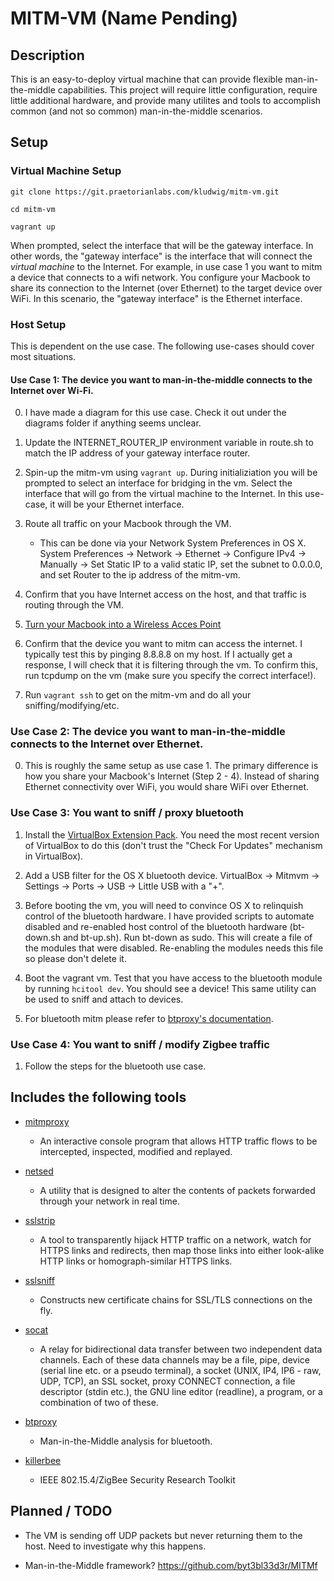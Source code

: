 # MITM-VM (Name Pending)

## Description
This is an easy-to-deploy virtual machine that can provide flexible man-in-the-middle capabilities. This project will require little configuration, require little additional hardware, and provide many utilites and tools to accomplish common (and not so common) man-in-the-middle scenarios.

## Setup

### Virtual Machine Setup
`git clone https://git.praetorianlabs.com/kludwig/mitm-vm.git`

`cd mitm-vm`

`vagrant up`

When prompted, select the interface that will be the gateway interface. In other words, the "gateway interface" is the interface that will connect the _virtual machine_ to the Internet. For example, in use case 1 you want to mitm a device that connects to a wifi network. You configure your Macbook to share its connection to the Internet (over Ethernet) to the target device over WiFi. In this scenario, the "gateway interface" is the Ethernet interface.


### Host Setup
This is dependent on the use case. The following use-cases should cover most situations.
#### Use Case 1: The device you want to man-in-the-middle connects to the Internet over Wi-Fi.

0. I have made a diagram for this use case. Check it out under the diagrams folder if anything seems unclear.

1. Update the INTERNET_ROUTER_IP environment variable in route.sh to match the IP address of your gateway interface router.

2. Spin-up the mitm-vm using `vagrant up`. During initializiation you will be prompted to select an interface for bridging in the vm. Select the interface that will go from the virtual machine to the Internet. In this use-case, it will be your Ethernet interface.


3. Route all traffic on your Macbook through the VM. 
    * This can be done via your Network System Preferences in OS X. System Preferences → Network → Ethernet → Configure IPv4 → Manually → Set Static IP to a valid static IP, set the subnet to 0.0.0.0, and set Router to the ip address of the mitm-vm.

4. Confirm that you have Internet access on the host, and that traffic is routing through the VM.

5. [Turn your Macbook into a Wireless Acces Point](http://support.apple.com/kb/PH13855?locale=en_US)

6. Confirm that the device you want to mitm can access the internet. I typically test this by pinging 8.8.8.8 on my host. If I actually get a response, I will check that it is filtering through the vm. To confirm this, run tcpdump on the vm (make sure you specify the correct interface!).

7. Run `vagrant ssh` to get on the mitm-vm and do all your sniffing/modifying/etc.

### Use Case 2: The device you want to man-in-the-middle connects to the Internet over Ethernet.

0. This is roughly the same setup as use case 1. The primary difference is how you share your Macbook's Internet (Step 2 - 4). Instead of sharing Ethernet connectivity over WiFi, you would share WiFi over Ethernet.

### Use Case 3: You want to sniff / proxy bluetooth

1. Install the [VirtualBox Extension Pack](https://www.virtualbox.org/wiki/Downloads). You need the most recent version of VirtualBox to do this (don't trust the "Check For Updates" mechanism in VirtualBox).

2. Add a USB filter for the OS X bluetooth device.  VirtualBox -> Mitmvm -> Settings -> Ports -> USB -> Little USB with a "+".

3. Before booting the vm, you will need to convince OS X to relinquish control of the bluetooth hardware. I have provided scripts to automate disabled and re-enabled host control of the bluetooth hardware (bt-down.sh and bt-up.sh). Run bt-down as sudo. This will create a file of the modules that were disabled. Re-enabling the modules needs this file so please don't delete it.

4. Boot the vagrant vm. Test that you have access to the bluetooth module by running `hcitool dev`. You should see a device! This same utility can be used to sniff and attach to devices. 

5. For bluetooth mitm please refer to [btproxy's documentation](https://github.com/conorpp/btproxy).

### Use Case 4: You want to sniff / modify Zigbee traffic

1. Follow the steps for the bluetooth use case.

## Includes the following tools
* [mitmproxy](https://mitmproxy.org/index.html)

    * An interactive console program that allows HTTP traffic flows to be intercepted, inspected, modified and replayed.

* [netsed](http://manpages.ubuntu.com/manpages/lucid/man1/netsed.1.html)

    * A utility that is designed to alter the contents of packets forwarded through your network in real time.

* [sslstrip](http://www.thoughtcrime.org/software/sslstrip/)

    * A tool to transparently hijack HTTP traffic on a network, watch for HTTPS links and redirects, then map those links into either look-alike HTTP links or homograph-similar HTTPS links.

* [sslsniff](http://www.thoughtcrime.org/software/sslsniff/)

    * Constructs new certificate chains for SSL/TLS connections on the fly.

* [socat](http://www.dest-unreach.org/socat/)

    * A relay for bidirectional data transfer between two independent data channels. Each of these data channels may be a file, pipe, device (serial line etc. or a pseudo terminal), a socket (UNIX, IP4, IP6 - raw, UDP, TCP), an SSL socket, proxy CONNECT connection, a file descriptor (stdin etc.), the GNU line editor (readline), a program, or a combination of two of these.

* [btproxy](https://github.com/conorpp/btproxy)

    * Man-in-the-Middle analysis for bluetooth.

* [killerbee](https://github.com/riverloopsec/killerbee)

    * IEEE 802.15.4/ZigBee Security Research Toolkit


## Planned / TODO
* The VM is sending off UDP packets but never returning them to the host. Need to investigate why this happens.

* Man-in-the-Middle framework? https://github.com/byt3bl33d3r/MITMf
